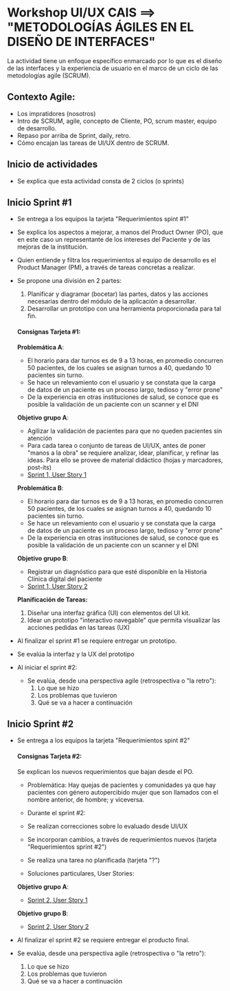 # Workshop UI/UX CAIS ==> "METODOLOGÍAS ÁGILES EN EL DISEÑO DE INTERFACES"
La actividad tiene un enfoque específico enmarcado por lo que es el diseño de las interfaces y la experiencia de usuario en el marco de un ciclo de las metodologías agile (SCRUM).

## Contexto Agile:
- Los impratidores (nosotros) 
- Intro de SCRUM, agile, concepto de Cliente, PO, scrum master, equipo de desarrollo.
- Repaso por arriba de Sprint, daily, retro.
- Cómo encajan las tareas de UI/UX dentro de SCRUM.

## Inicio de actividades
- Se explica que esta actividad consta de 2 ciclos (o sprints)

## Inicio Sprint #1
- Se entrega a los equipos la tarjeta "Requerimientos spint #1"
- Se explica los aspectos a mejorar, a manos del Product Owner (PO), que en este caso un representante de los intereses del Paciente y de las mejoras de la institución.
- Quien entiende y filtra los requerimientos al equipo de desarrollo es el Product Manager (PM), a través de tareas concretas a realizar.
- Se propone una división en 2 partes:
    1. Planificar y diagramar (bocetar) las partes, datos y las acciones necesarias dentro del módulo de la aplicación a desarrollar.
    2. Desarrollar un prototipo con una herramienta proporcionada para tal fin.

    #### Consignas Tarjeta #1:
    
    **Problemática A**: 
    
    - El horario para dar turnos es de 9 a 13 horas, en promedio concurren 50 pacientes, de los cuales se asignan turnos a 40, quedando 10 pacientes sin turno.
    - Se hace un relevamiento con el usuario y se constata que la carga de datos de un paciente es un proceso largo, tedioso y "error prone"
    - De la experiencia en otras instituciones de salud, se conoce que es posible la validación de un paciente con un scanner y el DNI

    **Objetivo grupo A**: 

    - Agilizar la validación de pacientes para que no queden pacientes sin atención
    - Para cada tarea o conjunto de tareas de UI/UX, antes de poner "manos a la obra" se requiere analizar, idear, planificar, y refinar las ideas. Para ello se provee de material didáctico (hojas y marcadores, post-its)
    - [Sprint 1, User Story  1](user-stories/sprint-01-user-story-01.md)

    
    **Problemática B**: 
    
    - El horario para dar turnos es de 9 a 13 horas, en promedio concurren 50 pacientes, de los cuales se asignan turnos a 40, quedando 10 pacientes sin turno.
    - Se hace un relevamiento con el usuario y se constata que la carga de datos de un paciente es un proceso largo, tedioso y "error prone"
    - De la experiencia en otras instituciones de salud, se conoce que es posible la validación de un paciente con un scanner y el DNI
            

    **Objetivo grupo B**: 

    - Registrar un diagnóstico para que esté disponible en la Historia Clínica digital del paciente
    - [Sprint 1, User Story 2](./user-stories/sprint-01-user-story-02.md)
    
        
    **Planificación de Tareas:**
    1. Diseñar una interfaz gráfica (UI) con elementos del UI kit. 
    2. Idear un prototipo "interactivo navegable" que permita visualizar las acciones pedidas en las tareas (UX)


- Al finalizar el sprint #1 se requiere entregar un prototipo.
- Se evalúa la interfaz y la UX del prototipo
- Al iniciar el sprint #2:
    - Se evalúa, desde una perspectiva agile (retrospectiva o "la retro"):
        1. Lo que se hizo
        2. Los problemas que tuvieron
        3. Qué se va a hacer a continuación


## Inicio Sprint #2
- Se entrega a los equipos la tarjeta "Requerimientos spint #2"

    #### Consignas Tarjeta #2:
    Se explican los nuevos requerimientos que bajan desde el PO. 
    - Problemática: Hay quejas de pacientes y comunidades ya que hay pacientes con género autopercibido mujer que son llamados con el nombre anterior, de hombre; y viceversa.

    - Durante el sprint #2: 
    - Se realizan correcciones sobre lo evaluado desde UI/UX
    - Se incorporan cambios, a través de requerimientos nuevos (tarjeta "Requerimientos sprint #2")
    - Se realiza una tarea no planificada (tarjeta "?")

    - Soluciones particulares, User Stories:

    **Objetivo grupo A**: 

    - [Sprint 2, User Story 1](./user-stories/sprint-02-user-story-01.md)

    **Objetivo grupo B**: 

    - [Sprint 2, User Story 2](./user-stories/sprint-02-user-story-01.md)

- Al finalizar el sprint #2 se requiere entregar el producto final.
- Se evalúa, desde una perspectiva agile (retrospectiva o "la retro"):
    1. Lo que se hizo
    2. Los problemas que tuvieron
    3. Qué se va a hacer a continuación

